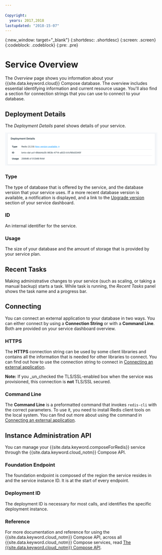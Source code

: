 ```yaml
---

Copyright:
  years: 2017,2018
lastupdated: "2018-15-07"
---
```


{:new_window: target="_blank"}
{:shortdesc: .shortdesc}
{:screen: .screen}
{:codeblock: .codeblock}
{:pre: .pre}

# Service Overview

The _Overview_ page shows you information about your {{site.data.keyword.cloud}} Compose database. The overview includes essential identifying information and current resource usage. You'll also find a section for connection strings that you can use to connect to your database.

## Deployment Details

The _Deployment Details_ panel shows details of your service.

![Deployment Details](./images/redis-deployment-details.png "A view of the Deployment Details panel")

### Type

The type of database that is offered by the service, and the database version that your service uses. If a more recent database version is available, a notification is displayed, and a link to the [Upgrade version](/docs/services/ComposeForRedis/dashboard-settings.html#upgrade-version) section of your service dashboard.

### ID

An internal identifier for the service.

### Usage

The size of your database and the amount of storage that is provided by your service plan.

## Recent Tasks

Making administrative changes to your service (such as scaling, or taking a manual backup) starts a task. While task is running, the _Recent Tasks_ panel shows the task name and a progress bar.

## Connecting

You can connect an external application to your database in two ways. You can either connect by using a **Connection String** or with a **Command Line**. Both are provided on your service dashboard overview.

### HTTPS

The **HTTPS** connection string can be used by some client libraries and contains all the information that is needed for other libraries to connect. You can find out how to use the connection string to connect in [Connecting an external application](./connecting-external.html).

**Note:** If you _un_checked the TLS/SSL-enabled box when the service was provisioned, this connection is **not** TLS/SSL secured. 

### Command Line

The **Command Line** is a preformatted command that invokes `redis-cli` with the correct parameters. To use it, you need to install Redis client tools on the local system. You can find out more about using the command in [Connecting an external application](./connecting-external.html).

## Instance Administration API

You can manage your {{site.data.keyword.composeForRedis}} service through the {{site.data.keyword.cloud_notm}} Compose API.

### Foundation Endpoint

The foundation endpoint is composed of the region the service resides in and the service instance ID. It is at the start of every endpoint.

### Deployment ID

The deployment ID is necessary for most calls, and identifies the specific deployment instance.

### Reference

For more documentation and reference for using the {{site.data.keyword.cloud_notm}} Compose API, across all {{site.data.keyword.cloud_notm}} Compose services, read [The {{site.data.keyword.cloud_notm}} Compose API](https://www.compose.com/articles/the-ibm-cloud-compose-api/).

